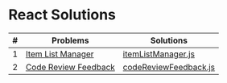 # React Solutions

| #   | Problems                                                                                                     | Solutions                                                                                                    |
| --- | ------------------------------------------------------------------------------------------------------------ | ------------------------------------------------------------------------------------------------------------ |
| 1   | [Item List Manager](https://www.hackerrank.com/challenges/item-list-manager/problem?isFullScreen=true)       | [itemListManager.js](https://github.com/isinnur/solve-react/blob/main/solutions/item-list-manager.js)        |
| 2   | [Code Review Feedback](https://www.hackerrank.com/challenges/code-review-feedback/problem?isFullScreen=true) | [codeReviewFeedback.js](https://github.com/isinnur/react-problems/blob/main/solutions/codeReviewFeedback.js) |
